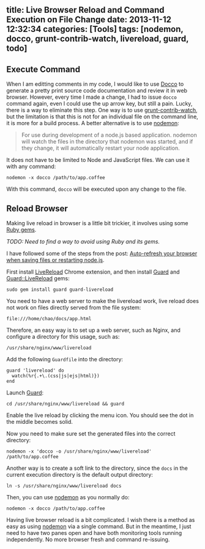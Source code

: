 title: Live Browser Reload and Command Execution on File Change
date: 2013-11-12 12:32:34
categories: [Tools]
tags: [nodemon, docco, grunt-contrib-watch, livereload, guard, todo]
---

Execute Command
---------------

When I am editting comments in my code, I would like to use [Docco][] to generate a pretty print source code documentation and review it in web browser. However, every time I made a change, I had to issue `docco` command again, even I could use the up arrow key, but still a pain. Lucky, there is a way to eliminate this step. One way is to use [grunt-contrib-watch][], but the limitation is that this is not for an individual file on the command line, it is more for a build process. A better alternative is to use [nodemon][]:

> For use during development of a node.js based application. nodemon will watch the files in the directory that nodemon was started, and if they change, it will automatically restart your node application.

It does not have to be limited to Node and JavaScript files. We can use it with any command:

    nodemon -x docco /path/to/app.coffee

With this command, `docco` will be executed upon any change to the file.


Reload Browser
--------------

Making live reload in browser is a little bit trickier, it involves using some [Ruby gems][].

_TODO: Need to find a way to avoid using Ruby and its gems._

I have followed some of the steps from the post: [Auto-refresh your browser when saving files or restarting node.js][1].

First install [LiveReload][] Chrome extension, and then install [Guard][] and [Guard::LiveReload][guard-livereload] gems:

    sudo gem install guard guard-livereload

You need to have a web server to make the livereload work, live reload does not work on files directly served from the file system:

    file:///home/chao/docs/app.html

Therefore, an easy way is to set up a web server, such as Nginx, and configure a directory for this usage, such as:

    /usr/share/nginx/www/livereload

Add the following `Guardfile` into the directory:

    guard 'livereload' do
      watch(%r{.+\.(css|js|ejs|html)})
    end

Launch [Guard][]:

    cd /usr/share/nginx/www/livereload && guard

Enable the live reload by clicking the menu icon. You should see the dot in the middle becomes solid.

Now you need to make sure set the generated files into the correct directory:

    nodemon -x 'docco -o /usr/share/nginx/www/livereload' /path/to/app.coffee

Another way is to create a soft link to the directory, since the `docs` in the current execution directory is the default output directory:

    ln -s /usr/share/nginx/www/livereload docs

Then, you can use [nodemon][] as you normally do:

    nodemon -x docco /path/to/app.coffee

Having live browser reload is a bit complicated. I wish there is a method as easy as using [nodemon][] via a single command. But in the meantime, I just need to have two panes open and have both monitoring tools running independently. No more browser fresh and command re-issuing.

[nodemon]: https://github.com/remy/nodemon
[docco]: http://jashkenas.github.io/docco/
[grunt-contrib-watch]: https://github.com/gruntjs/grunt-contrib-watch
[ruby gems]: http://rubygems.org/
[livereload]: https://chrome.google.com/webstore/detail/livereload/jnihajbhpnppcggbcgedagnkighmdlei
[guard]: https://github.com/guard/guard
[guard-livereload]: https://github.com/guard/guard-livereload
[1]: https://vickev.com/#!/article/auto-refresh-your-browser-when-saving-files-or-restarting-node-js
